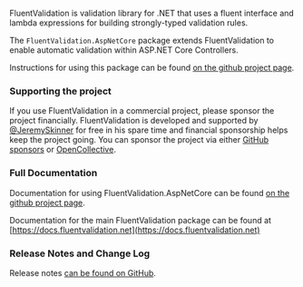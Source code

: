 FluentValidation is validation library for .NET that uses a fluent interface
and lambda expressions for building strongly-typed validation rules.

The `FluentValidation.AspNetCore` package extends FluentValidation to enable automatic validation within ASP.NET Core Controllers.

Instructions for using this package can be found [on the github project page](https://github.com/FluentValidation/FluentValidation.AspNetCore#aspnet-core-integration-for-fluentvalidation).

### Supporting the project

If you use FluentValidation in a commercial project,
please sponsor the project financially.
FluentValidation is developed and supported by [@JeremySkinner](https://github.com/JeremySkinner)
for free in his spare time and financial sponsorship helps keep the project going.
You can sponsor the project via either [GitHub sponsors](https://github.com/sponsors/JeremySkinner) or [OpenCollective](https://opencollective.com/FluentValidation).

### Full Documentation

Documentation for using FluentValidation.AspNetCore can be found [on the github project page](https://github.com/FluentValidation/FluentValidation.AspNetCore#aspnet-core-integration-for-fluentvalidation).

Documentation for the main FluentValidation package can be found at
[https://docs.fluentvalidation.net](https://docs.fluentvalidation.net)

### Release Notes and Change Log

Release notes [can be found on GitHub](https://github.com/FluentValidation/FluentValidation.AspNetCore/releases).
